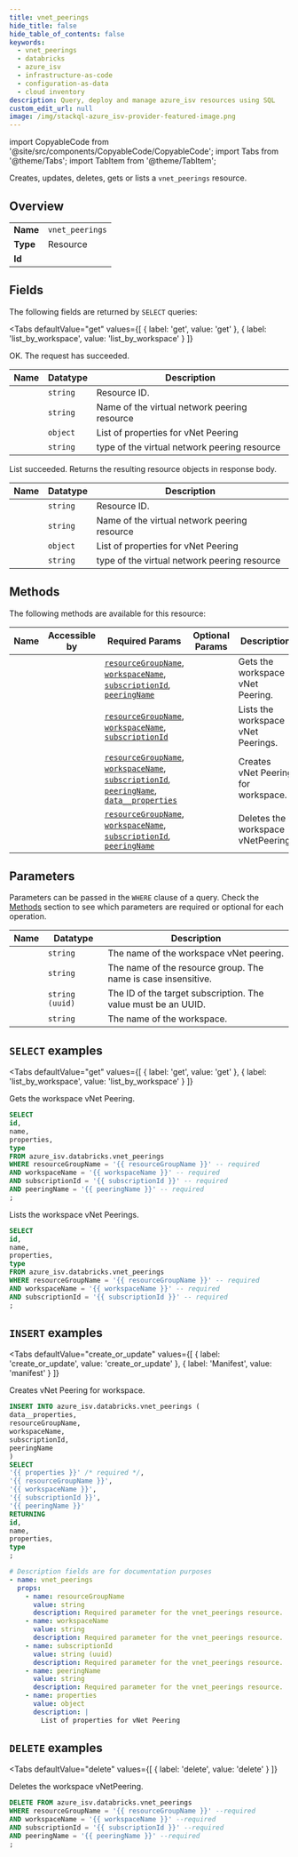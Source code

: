 ```yaml
--- 
title: vnet_peerings
hide_title: false
hide_table_of_contents: false
keywords:
  - vnet_peerings
  - databricks
  - azure_isv
  - infrastructure-as-code
  - configuration-as-data
  - cloud inventory
description: Query, deploy and manage azure_isv resources using SQL
custom_edit_url: null
image: /img/stackql-azure_isv-provider-featured-image.png
---
```


import CopyableCode from '@site/src/components/CopyableCode/CopyableCode';
import Tabs from '@theme/Tabs';
import TabItem from '@theme/TabItem';

Creates, updates, deletes, gets or lists a <code>vnet_peerings</code> resource.

## Overview
<table><tbody>
<tr><td><b>Name</b></td><td><code>vnet_peerings</code></td></tr>
<tr><td><b>Type</b></td><td>Resource</td></tr>
<tr><td><b>Id</b></td><td><CopyableCode code="azure_isv.databricks.vnet_peerings" /></td></tr>
</tbody></table>

## Fields

The following fields are returned by `SELECT` queries:

<Tabs
    defaultValue="get"
    values={[
        { label: 'get', value: 'get' },
        { label: 'list_by_workspace', value: 'list_by_workspace' }
    ]}
>
<TabItem value="get">

OK. The request has succeeded.

<table>
<thead>
    <tr>
    <th>Name</th>
    <th>Datatype</th>
    <th>Description</th>
    </tr>
</thead>
<tbody>
<tr>
    <td><CopyableCode code="id" /></td>
    <td><code>string</code></td>
    <td>Resource ID.</td>
</tr>
<tr>
    <td><CopyableCode code="name" /></td>
    <td><code>string</code></td>
    <td>Name of the virtual network peering resource</td>
</tr>
<tr>
    <td><CopyableCode code="properties" /></td>
    <td><code>object</code></td>
    <td>List of properties for vNet Peering</td>
</tr>
<tr>
    <td><CopyableCode code="type" /></td>
    <td><code>string</code></td>
    <td>type of the virtual network peering resource</td>
</tr>
</tbody>
</table>
</TabItem>
<TabItem value="list_by_workspace">

List succeeded. Returns the resulting resource objects in response body.

<table>
<thead>
    <tr>
    <th>Name</th>
    <th>Datatype</th>
    <th>Description</th>
    </tr>
</thead>
<tbody>
<tr>
    <td><CopyableCode code="id" /></td>
    <td><code>string</code></td>
    <td>Resource ID.</td>
</tr>
<tr>
    <td><CopyableCode code="name" /></td>
    <td><code>string</code></td>
    <td>Name of the virtual network peering resource</td>
</tr>
<tr>
    <td><CopyableCode code="properties" /></td>
    <td><code>object</code></td>
    <td>List of properties for vNet Peering</td>
</tr>
<tr>
    <td><CopyableCode code="type" /></td>
    <td><code>string</code></td>
    <td>type of the virtual network peering resource</td>
</tr>
</tbody>
</table>
</TabItem>
</Tabs>

## Methods

The following methods are available for this resource:

<table>
<thead>
    <tr>
    <th>Name</th>
    <th>Accessible by</th>
    <th>Required Params</th>
    <th>Optional Params</th>
    <th>Description</th>
    </tr>
</thead>
<tbody>
<tr>
    <td><a href="#get"><CopyableCode code="get" /></a></td>
    <td><CopyableCode code="select" /></td>
    <td><a href="#parameter-resourceGroupName"><code>resourceGroupName</code></a>, <a href="#parameter-workspaceName"><code>workspaceName</code></a>, <a href="#parameter-subscriptionId"><code>subscriptionId</code></a>, <a href="#parameter-peeringName"><code>peeringName</code></a></td>
    <td></td>
    <td>Gets the workspace vNet Peering.</td>
</tr>
<tr>
    <td><a href="#list_by_workspace"><CopyableCode code="list_by_workspace" /></a></td>
    <td><CopyableCode code="select" /></td>
    <td><a href="#parameter-resourceGroupName"><code>resourceGroupName</code></a>, <a href="#parameter-workspaceName"><code>workspaceName</code></a>, <a href="#parameter-subscriptionId"><code>subscriptionId</code></a></td>
    <td></td>
    <td>Lists the workspace vNet Peerings.</td>
</tr>
<tr>
    <td><a href="#create_or_update"><CopyableCode code="create_or_update" /></a></td>
    <td><CopyableCode code="insert" /></td>
    <td><a href="#parameter-resourceGroupName"><code>resourceGroupName</code></a>, <a href="#parameter-workspaceName"><code>workspaceName</code></a>, <a href="#parameter-subscriptionId"><code>subscriptionId</code></a>, <a href="#parameter-peeringName"><code>peeringName</code></a>, <a href="#parameter-data__properties"><code>data__properties</code></a></td>
    <td></td>
    <td>Creates vNet Peering for workspace.</td>
</tr>
<tr>
    <td><a href="#delete"><CopyableCode code="delete" /></a></td>
    <td><CopyableCode code="delete" /></td>
    <td><a href="#parameter-resourceGroupName"><code>resourceGroupName</code></a>, <a href="#parameter-workspaceName"><code>workspaceName</code></a>, <a href="#parameter-subscriptionId"><code>subscriptionId</code></a>, <a href="#parameter-peeringName"><code>peeringName</code></a></td>
    <td></td>
    <td>Deletes the workspace vNetPeering.</td>
</tr>
</tbody>
</table>

## Parameters

Parameters can be passed in the `WHERE` clause of a query. Check the [Methods](#methods) section to see which parameters are required or optional for each operation.

<table>
<thead>
    <tr>
    <th>Name</th>
    <th>Datatype</th>
    <th>Description</th>
    </tr>
</thead>
<tbody>
<tr id="parameter-peeringName">
    <td><CopyableCode code="peeringName" /></td>
    <td><code>string</code></td>
    <td>The name of the workspace vNet peering.</td>
</tr>
<tr id="parameter-resourceGroupName">
    <td><CopyableCode code="resourceGroupName" /></td>
    <td><code>string</code></td>
    <td>The name of the resource group. The name is case insensitive.</td>
</tr>
<tr id="parameter-subscriptionId">
    <td><CopyableCode code="subscriptionId" /></td>
    <td><code>string (uuid)</code></td>
    <td>The ID of the target subscription. The value must be an UUID.</td>
</tr>
<tr id="parameter-workspaceName">
    <td><CopyableCode code="workspaceName" /></td>
    <td><code>string</code></td>
    <td>The name of the workspace.</td>
</tr>
</tbody>
</table>

## `SELECT` examples

<Tabs
    defaultValue="get"
    values={[
        { label: 'get', value: 'get' },
        { label: 'list_by_workspace', value: 'list_by_workspace' }
    ]}
>
<TabItem value="get">

Gets the workspace vNet Peering.

```sql
SELECT
id,
name,
properties,
type
FROM azure_isv.databricks.vnet_peerings
WHERE resourceGroupName = '{{ resourceGroupName }}' -- required
AND workspaceName = '{{ workspaceName }}' -- required
AND subscriptionId = '{{ subscriptionId }}' -- required
AND peeringName = '{{ peeringName }}' -- required
;
```
</TabItem>
<TabItem value="list_by_workspace">

Lists the workspace vNet Peerings.

```sql
SELECT
id,
name,
properties,
type
FROM azure_isv.databricks.vnet_peerings
WHERE resourceGroupName = '{{ resourceGroupName }}' -- required
AND workspaceName = '{{ workspaceName }}' -- required
AND subscriptionId = '{{ subscriptionId }}' -- required
;
```
</TabItem>
</Tabs>


## `INSERT` examples

<Tabs
    defaultValue="create_or_update"
    values={[
        { label: 'create_or_update', value: 'create_or_update' },
        { label: 'Manifest', value: 'manifest' }
    ]}
>
<TabItem value="create_or_update">

Creates vNet Peering for workspace.

```sql
INSERT INTO azure_isv.databricks.vnet_peerings (
data__properties,
resourceGroupName,
workspaceName,
subscriptionId,
peeringName
)
SELECT 
'{{ properties }}' /* required */,
'{{ resourceGroupName }}',
'{{ workspaceName }}',
'{{ subscriptionId }}',
'{{ peeringName }}'
RETURNING
id,
name,
properties,
type
;
```
</TabItem>
<TabItem value="manifest">

```yaml
# Description fields are for documentation purposes
- name: vnet_peerings
  props:
    - name: resourceGroupName
      value: string
      description: Required parameter for the vnet_peerings resource.
    - name: workspaceName
      value: string
      description: Required parameter for the vnet_peerings resource.
    - name: subscriptionId
      value: string (uuid)
      description: Required parameter for the vnet_peerings resource.
    - name: peeringName
      value: string
      description: Required parameter for the vnet_peerings resource.
    - name: properties
      value: object
      description: |
        List of properties for vNet Peering
```
</TabItem>
</Tabs>


## `DELETE` examples

<Tabs
    defaultValue="delete"
    values={[
        { label: 'delete', value: 'delete' }
    ]}
>
<TabItem value="delete">

Deletes the workspace vNetPeering.

```sql
DELETE FROM azure_isv.databricks.vnet_peerings
WHERE resourceGroupName = '{{ resourceGroupName }}' --required
AND workspaceName = '{{ workspaceName }}' --required
AND subscriptionId = '{{ subscriptionId }}' --required
AND peeringName = '{{ peeringName }}' --required
;
```
</TabItem>
</Tabs>
